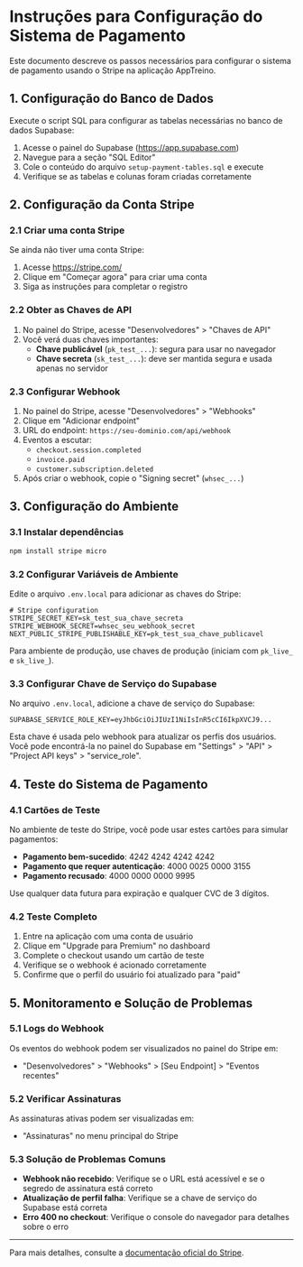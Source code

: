# Instruções para Configuração do Sistema de Pagamento

Este documento descreve os passos necessários para configurar o sistema de pagamento usando o Stripe na aplicação AppTreino.

## 1. Configuração do Banco de Dados

Execute o script SQL para configurar as tabelas necessárias no banco de dados Supabase:

1. Acesse o painel do Supabase (https://app.supabase.com)
2. Navegue para a seção "SQL Editor"
3. Cole o conteúdo do arquivo `setup-payment-tables.sql` e execute
4. Verifique se as tabelas e colunas foram criadas corretamente

## 2. Configuração da Conta Stripe

### 2.1 Criar uma conta Stripe

Se ainda não tiver uma conta Stripe:
1. Acesse https://stripe.com/
2. Clique em "Começar agora" para criar uma conta
3. Siga as instruções para completar o registro

### 2.2 Obter as Chaves de API

1. No painel do Stripe, acesse "Desenvolvedores" > "Chaves de API"
2. Você verá duas chaves importantes:
   - **Chave publicável** (`pk_test_...`): segura para usar no navegador
   - **Chave secreta** (`sk_test_...`): deve ser mantida segura e usada apenas no servidor

### 2.3 Configurar Webhook

1. No painel do Stripe, acesse "Desenvolvedores" > "Webhooks"
2. Clique em "Adicionar endpoint"
3. URL do endpoint: `https://seu-dominio.com/api/webhook`
4. Eventos a escutar:
   - `checkout.session.completed`
   - `invoice.paid`
   - `customer.subscription.deleted`
5. Após criar o webhook, copie o "Signing secret" (`whsec_...`)

## 3. Configuração do Ambiente

### 3.1 Instalar dependências

```bash
npm install stripe micro
```

### 3.2 Configurar Variáveis de Ambiente

Edite o arquivo `.env.local` para adicionar as chaves do Stripe:

```
# Stripe configuration
STRIPE_SECRET_KEY=sk_test_sua_chave_secreta
STRIPE_WEBHOOK_SECRET=whsec_seu_webhook_secret
NEXT_PUBLIC_STRIPE_PUBLISHABLE_KEY=pk_test_sua_chave_publicavel
```

Para ambiente de produção, use chaves de produção (iniciam com `pk_live_` e `sk_live_`).

### 3.3 Configurar Chave de Serviço do Supabase

No arquivo `.env.local`, adicione a chave de serviço do Supabase:

```
SUPABASE_SERVICE_ROLE_KEY=eyJhbGciOiJIUzI1NiIsInR5cCI6IkpXVCJ9...
```

Esta chave é usada pelo webhook para atualizar os perfis dos usuários. Você pode encontrá-la no painel do Supabase em "Settings" > "API" > "Project API keys" > "service_role".

## 4. Teste do Sistema de Pagamento

### 4.1 Cartões de Teste

No ambiente de teste do Stripe, você pode usar estes cartões para simular pagamentos:

- **Pagamento bem-sucedido**: 4242 4242 4242 4242
- **Pagamento que requer autenticação**: 4000 0025 0000 3155
- **Pagamento recusado**: 4000 0000 0000 9995

Use qualquer data futura para expiração e qualquer CVC de 3 dígitos.

### 4.2 Teste Completo

1. Entre na aplicação com uma conta de usuário
2. Clique em "Upgrade para Premium" no dashboard
3. Complete o checkout usando um cartão de teste
4. Verifique se o webhook é acionado corretamente
5. Confirme que o perfil do usuário foi atualizado para "paid"

## 5. Monitoramento e Solução de Problemas

### 5.1 Logs do Webhook

Os eventos do webhook podem ser visualizados no painel do Stripe em:
- "Desenvolvedores" > "Webhooks" > [Seu Endpoint] > "Eventos recentes"

### 5.2 Verificar Assinaturas

As assinaturas ativas podem ser visualizadas em:
- "Assinaturas" no menu principal do Stripe

### 5.3 Solução de Problemas Comuns

- **Webhook não recebido**: Verifique se o URL está acessível e se o segredo de assinatura está correto
- **Atualização de perfil falha**: Verifique se a chave de serviço do Supabase está correta
- **Erro 400 no checkout**: Verifique o console do navegador para detalhes sobre o erro

---

Para mais detalhes, consulte a [documentação oficial do Stripe](https://stripe.com/docs). 